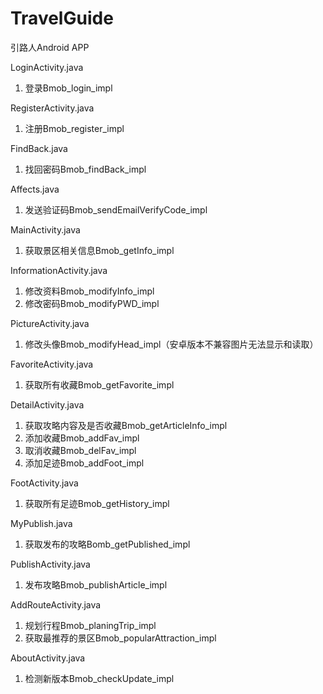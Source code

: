 # TravelGuide
引路人Android APP


LoginActivity.java
1. 登录Bmob_login_impl

RegisterActivity.java
1. 注册Bmob_register_impl

FindBack.java
1. 找回密码Bmob_findBack_impl

Affects.java
1. 发送验证码Bmob_sendEmailVerifyCode_impl

MainActivity.java
1. 获取景区相关信息Bmob_getInfo_impl

InformationActivity.java
1. 修改资料Bmob_modifyInfo_impl
2. 修改密码Bmob_modifyPWD_impl

PictureActivity.java
1. 修改头像Bmob_modifyHead_impl（安卓版本不兼容图片无法显示和读取）

FavoriteActivity.java
1. 获取所有收藏Bmob_getFavorite_impl

DetailActivity.java
1. 获取攻略内容及是否收藏Bmob_getArticleInfo_impl
2. 添加收藏Bmob_addFav_impl
3. 取消收藏Bmob_delFav_impl
4. 添加足迹Bmob_addFoot_impl

FootActivity.java
1. 获取所有足迹Bmob_getHistory_impl

MyPublish.java
1. 获取发布的攻略Bomb_getPublished_impl

PublishActivity.java
1. 发布攻略Bmob_publishArticle_impl

AddRouteActivity.java
1. 规划行程Bmob_planingTrip_impl
2. 获取最推荐的景区Bmob_popularAttraction_impl

AboutActivity.java
1. 检测新版本Bmob_checkUpdate_impl